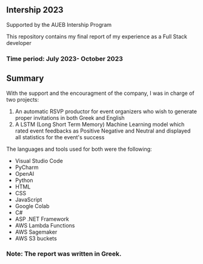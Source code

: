 ## Intership 2023
Supported by the AUEB Intership Program

This repository contains my final report of my experience as a Full Stack developer

### Time period: July 2023- October 2023

## Summary

With the support and the encouragment of the company, I was in charge of two projects:

1) An automatic RSVP productor for event organizers who wish to generate proper invitations in both Greek and English
2) A LSTM (Long Short Term Memory) Machine Learning model which rated event feedbacks as Positive Negative and Neutral and displayed all statistics for the event's success

The languages and tools used for both were the following:

- Visual Studio Code
- PyCharm
- OpenAI
- Python
- HTML
- CSS
- JavaScript
- Google Colab
- C#
- ASP .NET Framework
- AWS Lambda Functions
- AWS Sagemaker
- AWS S3 buckets

### Note: The report was written in Greek.
